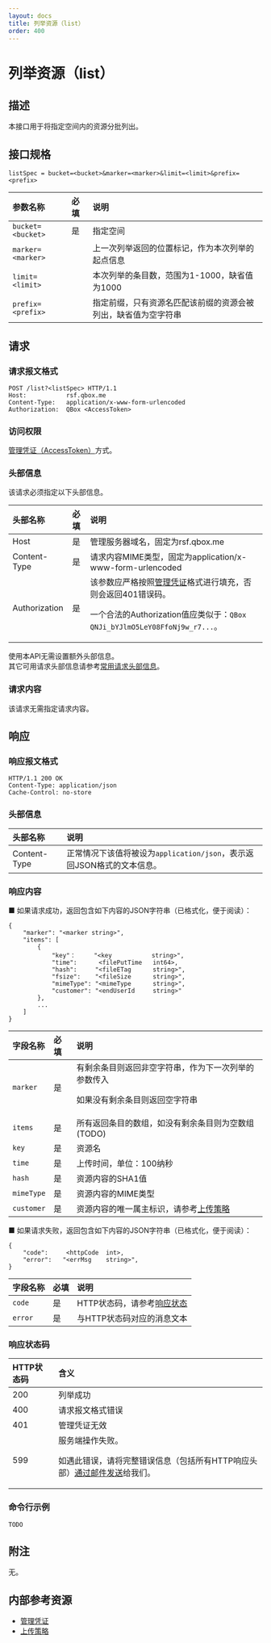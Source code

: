 ```yaml
---
layout: docs
title: 列举资源（list）
order: 400
---
```


<a id="list"></a>
# 列举资源（list）

<a id="list-description"></a>
## 描述

本接口用于将指定空间内的资源分批列出。  

<a id="list-specification"></a>
## 接口规格

```
listSpec = bucket=<bucket>&marker=<marker>&limit=<limit>&prefix=<prefix>
```

参数名称          | 必填 | 说明
:---------------- | :--- | :-----------------------------
`bucket=<bucket>` | 是   | 指定空间
`marker=<marker>` |      | 上一次列举返回的位置标记，作为本次列举的起点信息
`limit=<limit>`   |      | 本次列举的条目数，范围为1-1000，缺省值为1000
`prefix=<prefix>` |      | 指定前缀，只有资源名匹配该前缀的资源会被列出，缺省值为空字符串

<a id="list-request"></a>
## 请求

<a id="list-request-syntax"></a>
### 请求报文格式

```
POST /list?<listSpec> HTTP/1.1
Host:           rsf.qbox.me
Content-Type:   application/x-www-form-urlencoded
Authorization:  QBox <AccessToken>
```

<a id="list-request-auth"></a>
### 访问权限

[管理凭证（AccessToken）][accessTokenHref]方式。

<a id="list-request-headers"></a>
### 头部信息

该请求必须指定以下头部信息。

头部名称      | 必填 | 说明
:------------ | :--- | :-----------------------------
Host          | 是   | 管理服务器域名，固定为rsf.qbox.me
Content-Type  | 是   | 请求内容MIME类型，固定为application/x-www-form-urlencoded
Authorization | 是   | 该参数应严格按照[管理凭证][accessTokenHref]格式进行填充，否则会返回401错误码。<p>一个合法的Authorization值应类似于：`QBox QNJi_bYJlmO5LeY08FfoNj9w_r7...`。

使用本API无需设置额外头部信息。  
其它可用请求头部信息请参考[常用请求头部信息]()。

<a id="list-request-body"></a>
### 请求内容

该请求无需指定请求内容。

<a id="list-response"></a>
## 响应

<a id="list-request-syntax"></a>
### 响应报文格式

```
HTTP/1.1 200 OK
Content-Type: application/json
Cache-Control: no-store
```

<a id="list-response-headers"></a>
### 头部信息

头部名称      | 说明                              
:------------ | :--------------------------------------------------------------------
Content-Type  | 正常情况下该值将被设为`application/json`，表示返回JSON格式的文本信息。

<a id="list-response-body"></a>
### 响应内容

■ 如果请求成功，返回包含如下内容的JSON字符串（已格式化，便于阅读）：  

```
{
    "marker": "<marker string>",
    "items": [
        {
            "key"：     "<key           string>",
            "time":      <filePutTime   int64>,
            "hash":     "<fileETag      string>",
            "fsize":    "<fileSize      string>",
            "mimeType": "<mimeType      string>",
            "customer": "<endUserId     string>"
        },
        ...
    ]
}
```

字段名称       | 必填 | 说明                              
:------------- | :--- | :------------------------------------------------------------------------------------
`marker`       | 是   | 有剩余条目则返回非空字符串，作为下一次列举的参数传入<p>如果没有剩余条目则返回空字符串
`items`        | 是   | 所有返回条目的数组，如没有剩余条目则为空数组(TODO)
    `key`      | 是   | 资源名
    `time`     | 是   | 上传时间，单位：100纳秒
    `hash`     | 是   | 资源内容的SHA1值
    `mimeType` | 是   | 资源内容的MIME类型
    `customer` | 是   | 资源内容的唯一属主标识，请参考[上传策略][putPolicyHref]

■ 如果请求失败，返回包含如下内容的JSON字符串（已格式化，便于阅读）：  

```
{
	"code":     <httpCode  int>, 
    "error":   "<errMsg    string>",
}
```

字段名称     | 必填 | 说明                              
:----------- | :--- | :--------------------------------------------------------------------
`code`       | 是   | HTTP状态码，请参考[响应状态](#list-response-status)
`error`      | 是   | 与HTTP状态码对应的消息文本

<a id="list-response-code"></a>
### 响应状态码

HTTP状态码 | 含义
:--------- | :--------------------------
200        | 列举成功
400	       | 请求报文格式错误
401        | 管理凭证无效
599	       | 服务端操作失败。<p>如遇此错误，请将完整错误信息（包括所有HTTP响应头部）[通过邮件发送][sendBugReportHref]给我们。

<a id="list-example1-command"></a>
### 命令行示例

```
TODO
```

<a id="list-remarks"></a>
## 附注

无。

<a id="list-internal-resources"></a>
## 内部参考资源

- [管理凭证][accessTokenHref]
- [上传策略][putPolicyHref]

[sendBugReportHref]: mailto:support@qiniu.com?subject=599错误日志     "发送错误报告"
[accessTokenHref]:   http://docs.qiniu.com/api/v6/rs.html#digest-auth "管理凭证"
[putPolicyHref]:     ../token/upload.html#upload-policy               "上传策略"
